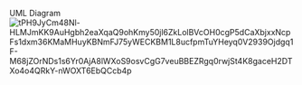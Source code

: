 UML Diagram
![tPH9JyCm48Nl-HLMJmKK9AuHgbh2eaXqaQ9ohKmy50jl6ZkLolBVcOH0cgP5dCaXbjxxNcpFs1dxm36KMaMHuyKBNmFJ75yWECKBM1L8ucfpmTuYHeyq0V2939Ojdgq1F-M68jZOrNDs1s6Yr0AjA8lWXoS9osvCgG7veuBBEZRgq0rwjSt4K8gaceH2DTXo4o4QRkY-nWOXT6EbQCcb4p](https://github.com/RaminGahramanzada/marketplace-crack-v1/assets/119501802/8194035c-d600-41cb-acad-bdd80d78440b)
